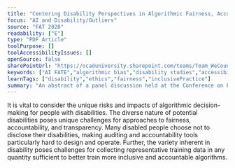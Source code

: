 ```yaml
---
title: "Centering Disability Perspectives in Algorithmic Fairness, Accountability, and Transparency"
focus: "AI and Disability/Outliers"
source: "FAT 2020"
readability: ["E"]
type: "PDF Article"
toolPurpose: []
toolAccessibilityIssues: []
openSource: false
sharePointUrl: "https://ocaduniversity.sharepoint.com/teams/Team_WeCount/Shared%20Documents/Resources%20and%20Tools/Literature%20(curated)/Centering%20disability%20perspectives%20in%20algorithmic%20fairness_accountability%20and%20transparency.pdf"
keywords: ["AI FATE","algorithmic bias","disability studies","accessibility"]
learnTags: ["disability","ethics","fairness","inclusivePractice"]
summary: "An abstract of a panel discussion held at the Conference on Fairness, Accountability and Transparency with experts in AI, disability advocacy and legal studies. "
---
```

It is vital to consider the unique risks and impacts of algorithmic decision-making for people with disabilities. The diverse nature of potential disabilities poses unique challenges for approaches to fairness, accountability, and transparency. Many disabled people choose not to disclose their disabilities, making auditing and accountability tools particularly hard to design and operate. Further, the variety inherent in disability poses challenges for collecting representative training data in any quantity sufficient to better train more inclusive and accountable algorithms.
